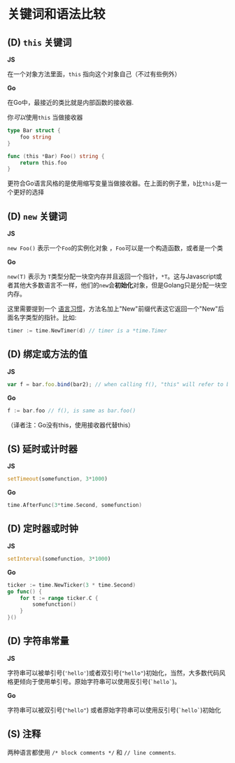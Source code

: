 # 关键词和语法比较

## (D) `this` 关键词
**JS**

在一个对象方法里面，`this` 指向这个对象自己（不过有些例外）

**Go**

在Go中，最接近的类比就是内部函数的接收器.

你*可以*使用`this` 当做接收器

```Go
type Bar struct {
	foo string
}

func (this *Bar) Foo() string {
	return this.foo
}
```

更符合Go语言风格的是使用缩写变量当做接收器。在上面的例子里，`b`比`this`是一个更好的选择


## (D) `new` 关键词
**JS**

`new Foo()` 表示一个`Foo`的实例化对象 ，`Foo`可以是一个构造函数，或者是一个类 


**Go**

`new(T)` 表示为 `T`类型分配一块空内存并且返回一个指针，`*T`。这与Javascript或者其他大多数语言不一样，他们的`new`会**初始化**对象，但是Golang只是分配一块空内存。

这里需要提到一个 [语言习惯](https://blog.golang.org/package-names)，方法名加上"New"前缀代表这它返回一个"New"后面名字类型的指针。比如:

```Go
timer := time.NewTimer(d) // timer is a *time.Timer
```

## (D) 绑定或方法的值

**JS**
```Javascript
var f = bar.foo.bind(bar2); // when calling f(), "this" will refer to bar2
```

**Go**
```Go
f := bar.foo // f(), is same as bar.foo()
```

（译者注：Go没有this，使用接收器代替this）

## (S) 延时或计时器

**JS**
```Javascript
setTimeout(somefunction, 3*1000)
```

**Go**
```Go
time.AfterFunc(3*time.Second, somefunction)
```

## (D) 定时器或时钟

**JS**
```Javascript
setInterval(somefunction, 3*1000)
```

**Go**
```Go
ticker := time.NewTicker(3 * time.Second)
go func() {
	for t := range ticker.C {
		somefunction()
	}
}()
```

## (D) 字符串常量
**JS**

字符串可以被单引号(`'hello'`)或者双引号(`"hello"`)初始化，当然，大多数代码风格更倾向于使用单引号。原始字符串可以使用反引号(``` `hello` ```)。


**Go**

字符串可以被双引号(`"hello"`) 或者原始字符串可以使用反引号(``` `hello` ```)初始化


## (S) 注释

两种语言都使用 `/* block comments */`  和 `// line comments`.
